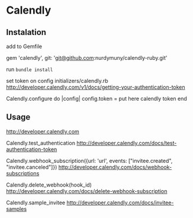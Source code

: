# Calendly

Instalation
--------------
add to Gemfile

gem 'calendly', git: 'git@github.com:nurdymuny/calendly-ruby.git'

run `bundle install`

set token on config initializers/calendly.rb
http://developer.calendly.com/v1/docs/getting-your-authentication-token

Calendly.configure do |config|
  config.token = put here calendly token
end

Usage
--------------
http://developer.calendly.com

Calendly.test_authentication
http://developer.calendly.com/docs/test-authentication-token

Calendly.webhook_subscription({url: 'url', events: ["invitee.created", "invitee.canceled"]})
http://developer.calendly.com/docs/webhook-subscriptions

Calendly.delete_webhook(hook_id)
http://developer.calendly.com/docs/delete-webhook-subscription

Calendly.sample_invitee
http://developer.calendly.com/docs/invitee-samples

